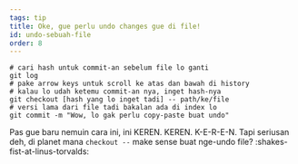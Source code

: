 ```yaml
---
tags: tip
title: Oke, gue perlu undo changes gue di file!
id: undo-sebuah-file
order: 8
---
```


```git
# cari hash untuk commit-an sebelum file lo ganti
git log
# pake arrow keys untuk scroll ke atas dan bawah di history
# kalau lo udah ketemu commit-an nya, inget hash-nya
git checkout [hash yang lo inget tadi] -- path/ke/file
# versi lama dari file tadi bakalan ada di index lo
git commit -m "Wow, lo gak perlu copy-paste buat undo"
```

Pas gue baru nemuin cara ini, ini KEREN. KEREN. K-E-R-E-N. Tapi seriusan deh, di planet mana `checkout --` make sense buat nge-undo file? :shakes-fist-at-linus-torvalds:
